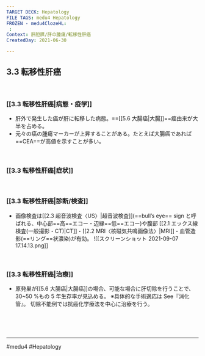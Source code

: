 ```yaml
---
TARGET DECK: Hepatology
FILE TAGS: medu4 Hepatology
FROZEN - medu4ClozeHL:
 : 
Context: 肝胆膵/肝の腫瘍/転移性肝癌
CreatedDay: 2021-06-30

---
```


## 3.3 転移性肝癌

<br>

### [[3.3 転移性肝癌|病態・疫学]]
* 肝外で発生した癌が肝に転移した病態。==[[5.6 大腸癌|大腸]]==癌由来が大半を占める。
* 元々の癌の腫瘍マーカーが上昇することがある。たとえば大腸癌であれば==CEA==が高値を示すことが多い。
<!--ID: 1625819548649-->


<br>

### [[3.3 転移性肝癌|症状]]


<br>

### [[3.3 転移性肝癌|診断/検査]]
* 画像検査は[[2.3 超音波検査〈US〉|超音波検査]](==bull’s eye== sign と呼ばれる、中心部==高==エコー・辺縁==低==エコー)や腹部 [[2.1 エックス線検査(一般撮影・CT)|CT]]・[[2.2 MRI〈核磁気共鳴画像法〉|MRI]]・血管造影(==リング==状濃染)が有効。
![[スクリーンショット 2021-09-07 17.14.13.png]]
<!--ID: 1625819548655-->


<br>

### [[3.3 転移性肝癌|治療]]
* 原発巣が[[5.6 大腸癌|大腸癌]]の場合、可能な場合に肝切除を行うことで、30~50 %もの 5 年生存率が見込める。
※具体的な手術適応は See『消化管』。 
切除不能例では抗癌化学療法を中心に治療を行う。
 


<br><br><br>

---
#medu4 #Hepatology  
